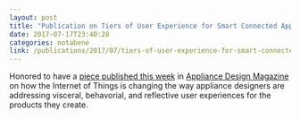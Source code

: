 ```yaml
---
layout: post
title: "Publication on Tiers of User Experience for Smart Connected Appliances in Appliance Design Magazine"
date: 2017-07-17T23:40:28
categories: notabene
link: /publications/2017/07/tiers-of-user-experience-for-smart-connected-appliances/
---
```


Honored to have a [piece published this week][ln1] in [Appliance Design Magazine][ln2] on how the Internet of Things is changing the way appliance designers are addressing visceral, behavorial, and reflective user experiences for the products they create.

[ln1]: /publications/2017/07/tiers-of-user-experience-for-smart-connected-appliances/
[ln2]: http://www.appliancedesign.com/

